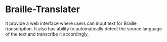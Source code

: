 # Braille-Translater
It provide a web interface where users can input text for Braille transcription. It also has ability to automatically detect the source language of the text and transcribe it accordingly.
